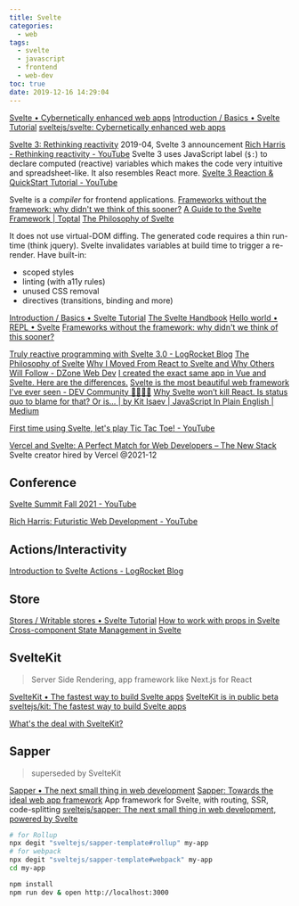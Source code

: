 ```yaml
---
title: Svelte
categories:
  - web
tags:
  - svelte
  - javascript
  - frontend
  - web-dev
toc: true
date: 2019-12-16 14:29:04
---
```


[Svelte • Cybernetically enhanced web apps](https://svelte.dev/)
[Introduction / Basics • Svelte Tutorial](https://svelte.dev/tutorial/basics)
[sveltejs/svelte: Cybernetically enhanced web apps](https://github.com/sveltejs/svelte)

[Svelte 3: Rethinking reactivity](https://svelte.dev/blog/svelte-3-rethinking-reactivity) 2019-04, Svelte 3 announcement
[Rich Harris - Rethinking reactivity - YouTube](https://www.youtube.com/watch?v=AdNJ3fydeao)
Svelte 3 uses JavaScript label (`$:`) to declare computed (reactive) variables which makes the code very intuitive and spreadsheet-like. It also resembles React more.
[Svelte 3 Reaction & QuickStart Tutorial - YouTube](https://www.youtube.com/watch?v=043h4ugAj4c)

Svelte is a _compiler_ for frontend applications.
[Frameworks without the framework: why didn't we think of this sooner?](https://svelte.dev/blog/frameworks-without-the-framework)
[A Guide to the Svelte Framework | Toptal](https://www.toptal.com/front-end/svelte-framework-guide)
[The Philosophy of Svelte](https://blog.scottlogic.com/2021/01/18/philosophy-of-svelte.html)

It does not use virtual-DOM diffing. The generated code requires a thin run-time (think jquery).
Svelte invalidates variables at build time to trigger a re-render. Have built-in:

- scoped styles
- linting (with a11y rules)
- unused CSS removal
- directives (transitions, binding and more)

[Introduction / Basics • Svelte Tutorial](https://svelte.dev/tutorial/basics)
[The Svelte Handbook](https://flaviocopes.com/page/svelte-handbook/)
[Hello world • REPL • Svelte](https://svelte.dev/repl/hello-world?version=3)
[Frameworks without the framework: why didn't we think of this sooner?](https://svelte.dev/blog/frameworks-without-the-framework)

[Truly reactive programming with Svelte 3.0 - LogRocket Blog](https://blog.logrocket.com/truly-reactive-programming-with-svelte-3-0-321b49b75969/)
[The Philosophy of Svelte](https://blog.scottlogic.com/2021/01/18/philosophy-of-svelte.html)
[Why I Moved From React to Svelte and Why Others Will Follow - DZone Web Dev](https://dzone.com/articles/why-i-moved-from-react-to-svelte-and-others-will-f)
[I created the exact same app in Vue and Svelte. Here are the differences.](https://medium.com/javascript-in-plain-english/i-created-the-exact-same-app-in-vue-and-svelte-here-are-the-differences-c649f8d4ce0a)
[Svelte is the most beautiful web framework I've ever seen - DEV Community 👩‍💻👨‍💻](https://dev.to/jesseskinner/svelte-is-the-most-beautiful-web-framework-i-ve-ever-seen-325f)
[Why Svelte won’t kill React. Is status quo to blame for that? Or is… | by Kit Isaev | JavaScript In Plain English | Medium](https://medium.com/javascript-in-plain-english/why-svelte-wont-kill-react-3cfdd940586a)

[First time using Svelte, let's play Tic Tac Toe! - YouTube](https://www.youtube.com/watch?v=S_6ApOagzzM)

[Vercel and Svelte: A Perfect Match for Web Developers – The New Stack](https://thenewstack.io/vercel-and-svelte-a-perfect-match-for-web-developers/) Svelte creator hired by Vercel @2021-12

## Conference

[Svelte Summit Fall 2021 - YouTube](https://www.youtube.com/watch?v=1Df-9EKvZr0&t=12s)

[Rich Harris: Futuristic Web Development - YouTube](https://www.youtube.com/watch?v=qSfdtmcZ4d0&t=937s)

## Actions/Interactivity

[Introduction to Svelte Actions - LogRocket Blog](https://blog.logrocket.com/svelte-actions-introduction/)

## Store

[Stores / Writable stores • Svelte Tutorial](https://svelte.dev/tutorial/writable-stores)
[How to work with props in Svelte](https://flaviocopes.com/svelte-props/)
[Cross-component State Management in Svelte](https://flaviocopes.com/svelte-state-management/)

## SvelteKit

> Server Side Rendering, app framework like Next.js for React

[SvelteKit • The fastest way to build Svelte apps](https://kit.svelte.dev/)
[SvelteKit is in public beta](https://svelte.dev/blog/sveltekit-beta)
[sveltejs/kit: The fastest way to build Svelte apps](https://github.com/sveltejs/kit)

[What's the deal with SvelteKit?](https://svelte.dev/blog/whats-the-deal-with-sveltekit)

## Sapper

> superseded by SvelteKit

[Sapper • The next small thing in web development](https://sapper.svelte.dev/)
[Sapper: Towards the ideal web app framework](https://svelte.dev/blog/sapper-towards-the-ideal-web-app-framework)
App framework for Svelte, with routing, SSR, code-splitting
[sveltejs/sapper: The next small thing in web development, powered by Svelte](https://github.com/sveltejs/sapper)

```sh
# for Rollup
npx degit "sveltejs/sapper-template#rollup" my-app
# for webpack
npx degit "sveltejs/sapper-template#webpack" my-app
cd my-app

npm install
npm run dev & open http://localhost:3000
```
